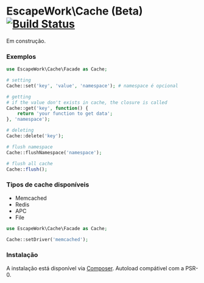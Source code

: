 # EscapeWork\Cache (Beta) [![Build Status](https://secure.travis-ci.org/EscapeWork/Cache.png)](http://travis-ci.org/EscapeWork/Cache)

Em construção.

### Exemplos

```php
use EscapeWork\Cache\Facade as Cache;

# setting 
Cache::set('key', 'value', 'namespace'); # namespace é opcional 

# getting
# if the value don't exists in cache, the closure is called
Cache::get('key', function() {
    return 'your function to get data';
}, 'namespace');

# deleting 
Cache::delete('key');

# flush namespace 
Cache::flushNamespace('namespace');

# flush all cache 
Cache::flush();
```

### Tipos de cache disponíveis

- Memcached
- Redis
- APC
- File

```php
use EscapeWork\Cache\Facade as Cache;

Cache::setDriver('memcached');
```

### Instalação 

A instalação está disponível via [Composer](https://packagist.org/packages/escapework/cache). Autoload compátivel com a PSR-0.